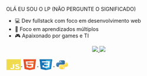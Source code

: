 OLÁ EU SOU O LP (NÃO PERGUNTE O SIGNIFICADO)

- 💻 Dev fullstack com foco em desenvolvimento web  
- 🌱 Foco em aprendizados múltiplos
- 🎮 Apaixonado por games e TI


<div align="center">
  <a href="https://https://github.com/Lpw13">
  <img height="180em" src="https://github-readme-stats.vercel.app/api?username=Lpw13&show_icons=true&theme=dracula&include_all_commits=true&count_private=true"/>
  <img height="180em" src="https://github-readme-stats.vercel.app/api/top-langs/?username=Lpw13&layout=compact&langs_count=7&theme=dracula"/>
</div>

<div style="display: inline_block"><br>
  <img align="center" alt="Rafa-Js" height="30" width="40" src="https://raw.githubusercontent.com/devicons/devicon/master/icons/javascript/javascript-plain.svg">
  <img align="center" alt="Rafa-HTML" height="30" width="40" src="https://raw.githubusercontent.com/devicons/devicon/master/icons/html5/html5-original.svg">
  <img align="center" alt="Rafa-CSS" height="30" width="40" src="https://raw.githubusercontent.com/devicons/devicon/master/icons/css3/css3-original.svg">
  <img align="center" alt="Rafa-Python" height="30" width="40" src="https://raw.githubusercontent.com/devicons/devicon/master/icons/python/python-original.svg">
  
